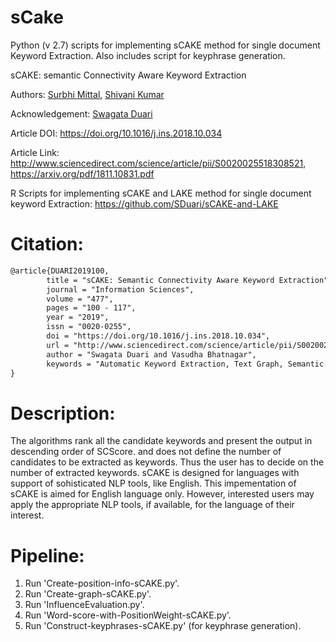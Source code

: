 # sCake
Python (v 2.7) scripts for implementing sCAKE method for single document Keyword Extraction. Also includes script for keyphrase generation.

sCAKE: semantic Connectivity Aware Keyword Extraction

Authors: [Surbhi Mittal](https://github.com/surbhim18/), [Shivani Kumar](https://github.com/shivanik96)

Acknowledgement: [Swagata Duari](https://github.com/SDuari/)

Article DOI: https://doi.org/10.1016/j.ins.2018.10.034

Article Link: http://www.sciencedirect.com/science/article/pii/S0020025518308521, https://arxiv.org/pdf/1811.10831.pdf

R Scripts for implementing sCAKE and LAKE method for single document keyword Extraction:
https://github.com/SDuari/sCAKE-and-LAKE

Citation:
=========
```tex
@article{DUARI2019100,
        title = "sCAKE: Semantic Connectivity Aware Keyword Extraction",
        journal = "Information Sciences",
        volume = "477",
        pages = "100 - 117",
        year = "2019",
        issn = "0020-0255",
        doi = "https://doi.org/10.1016/j.ins.2018.10.034",
        url = "http://www.sciencedirect.com/science/article/pii/S0020025518308521",
        author = "Swagata Duari and Vasudha Bhatnagar",
        keywords = "Automatic Keyword Extraction, Text Graph, Semantic Connectivity, Parameterless, Language Agnostic"
}
```

Description:
============

The algorithms rank all the candidate keywords and present the output in descending order of SCScore. and does not define the number of candidates to be extracted as keywords.
Thus the user has to decide on the number of extracted keywords. sCAKE is designed for languages with support of sohisticated NLP tools, like English. This impementation of sCAKE is aimed for English language only. However, interested users may apply the appropriate NLP tools, if available, for the language of their interest.

Pipeline:
=========
1. Run 'Create-position-info-sCAKE.py'.
2. Run 'Create-graph-sCAKE.py'.
3. Run 'InfluenceEvaluation.py'.
4. Run 'Word-score-with-PositionWeight-sCAKE.py'.
5. Run 'Construct-keyphrases-sCAKE.py' (for keyphrase generation).
